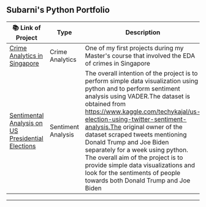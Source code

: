 
## Subarni's Python Portfolio

| 📚 Link of Project |Type| Description |  
|---|---|---|
|[Crime Analytics in Singapore](https://github.com/subarnimohan/Python/blob/main/Crime%20Analytics/Crime%20Analytics%20in%20Singapore.ipynb) | Crime Analytics| One of my first projects during my Master's course that involved the EDA of crimes in Singapore
|[Sentimental Analysis on US Presidential Elections](https://github.com/subarnimohan/Python/blob/main/Sentiment%20Analysis/US-Presidential-Election-Tweet-EDA-and-Sentiment-Analysis.md.ipynb)| Sentiment Analysis| The overall intention of the project is to perform simple data visualization using python and to perform sentiment analysis using VADER.The dataset is obtained from https://www.kaggle.com/techykajal/us-election-using-twitter-sentiment-analysis.The original owner of the dataset scraped tweets mentioning Donald Trump and Joe Biden separately for a week using python. The overall aim of the project is to provide simple data visualizations and look for the sentiments of people towards both Donald Trump and Joe Biden

***
